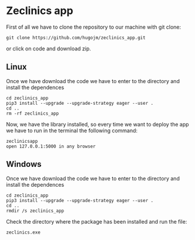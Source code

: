 # Zeclinics app

First of all we have to clone the repository to our machine with git clone:
```
git clone https://github.com/hugojm/zeclinics_app.git
```

or click on code and download zip.

## Linux

Once we have download the code we have to enter to the directory and install the dependences

```
cd zeclinics_app
pip3 install --upgrade --upgrade-strategy eager --user .
cd ..
rm -rf zeclinics_app
```
Now, we have the library installed, so every time we want to deploy the app we have to run in the terminal the following command:

```
zeclinicsapp
open 127.0.0.1:5000 in any browser
```

## Windows

Once we have download the code we have to enter to the directory and install the dependences

```
cd zeclinics_app
pip3 install --upgrade --upgrade-strategy eager --user .
cd ..
rmdir /s zeclinics_app
```

Check the directory where the package has been installed and run the file:

```
zeclinics.exe
```
